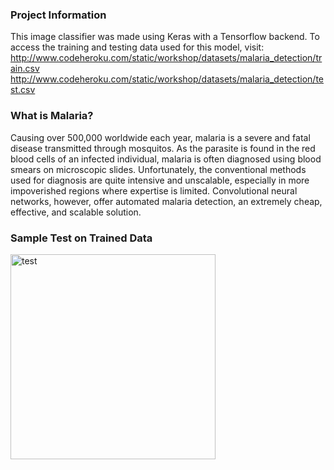 ### Project Information
This image classifier was made using Keras with a Tensorflow backend.
To access the training and testing data used for this model, visit: 
http://www.codeheroku.com/static/workshop/datasets/malaria_detection/train.csv  
http://www.codeheroku.com/static/workshop/datasets/malaria_detection/test.csv 

### What is Malaria?
Causing over 500,000 worldwide each year, malaria is a severe and fatal disease transmitted through mosquitos. As the parasite is found in the red blood cells of an infected individual, malaria is often diagnosed using blood smears on microscopic slides. Unfortunately, the conventional methods used for diagnosis are quite intensive and unscalable, especially in more impoverished regions where expertise is limited. Convolutional neural networks, however, offer automated malaria detection, an extremely cheap, effective, and scalable solution.

### Sample Test on Trained Data

<img width="328" alt="test" src="https://user-images.githubusercontent.com/52506101/68821394-3853df00-065c-11ea-9232-d61ce063f7ab.png">
